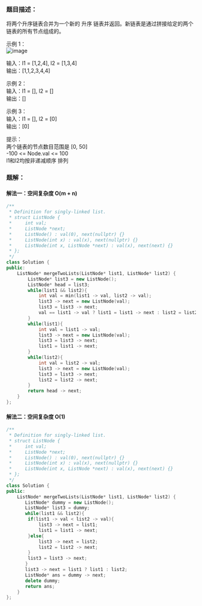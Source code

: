 ### 题目描述：
将两个升序链表合并为一个新的 升序 链表并返回。新链表是通过拼接给定的两个链表的所有节点组成的。

示例 1：<br>
![image](https://github.com/user-attachments/assets/9a1feea4-e47b-4cb1-ad96-7eca040a4b6e)

输入：l1 = [1,2,4], l2 = [1,3,4]<br>
输出：[1,1,2,3,4,4]

示例 2：<br>
输入：l1 = [], l2 = []<br>
输出：[]

示例 3：<br>
输入：l1 = [], l2 = [0]<br>
输出：[0]

提示：<br>
两个链表的节点数目范围是 [0, 50]<br>
-100 <= Node.val <= 100<br>
l1和l2均按非递减顺序 排列

### 题解：
#### 解法一：空间复杂度 O(m + n)
```c++
/**
 * Definition for singly-linked list.
 * struct ListNode {
 *     int val;
 *     ListNode *next;
 *     ListNode() : val(0), next(nullptr) {}
 *     ListNode(int x) : val(x), next(nullptr) {}
 *     ListNode(int x, ListNode *next) : val(x), next(next) {}
 * };
 */
class Solution {
public:
    ListNode* mergeTwoLists(ListNode* list1, ListNode* list2) {
        ListNode* list3 = new ListNode();
        ListNode* head = list3;
        while(list1 && list2){
            int val = min(list1 -> val, list2 -> val);
            list3 -> next = new ListNode(val);
            list3 = list3 -> next;
            val == list1 -> val ? list1 = list1 -> next : list2 = list2 -> next;
        }
        while(list1){
            int val = list1 -> val;
            list3 -> next = new ListNode(val);
            list3 = list3 -> next;
            list1 = list1 -> next;
        }
        while(list2){
            int val = list2 -> val;
            list3 -> next = new ListNode(val);
            list3 = list3 -> next;
            list2 = list2 -> next;
        }
        return head -> next;
    }
};
```

#### 解法二：空间复杂度 O(1)
```c++
/**
 * Definition for singly-linked list.
 * struct ListNode {
 *     int val;
 *     ListNode *next;
 *     ListNode() : val(0), next(nullptr) {}
 *     ListNode(int x) : val(x), next(nullptr) {}
 *     ListNode(int x, ListNode *next) : val(x), next(next) {}
 * };
 */
class Solution {
public:
    ListNode* mergeTwoLists(ListNode* list1, ListNode* list2) {
       ListNode* dummy = new ListNode();
       ListNode* list3 = dummy;
       while(list1 && list2){
        if(list1 -> val < list2 -> val){
            list3 -> next = list1;
            list1 = list1 -> next;
        }else{
            list3 -> next = list2;
            list2 = list2 -> next;
        }
        list3 = list3 -> next;
       }
       list3 -> next = list1 ? list1 : list2;
       ListNode* ans = dummy -> next;
       delete dummy;
       return ans;
    }
};
```

